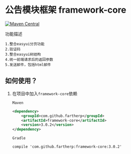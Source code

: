 # 公告模块框架 framework-core
[![Maven Central](https://maven-badges.herokuapp.com/maven-central/com.github.fartherp/framework-core/badge.svg)](https://maven-badges.herokuapp.com/maven-central/com.github.fartherp/framework-core/)

功能描述

```
1.整合easyui分页功能
2.验证码
3.整合easyui树结构
4.统一前端请求后的返回参数
5.发送邮件，包括html邮件
```

## 如何使用？
1. 在项目中加入```framework-core```依赖

    ```Maven```
    ``` xml
    <dependency>
        <groupId>com.github.fartherp</groupId>
        <artifactId>framework-core</artifactId>
        <version>3.0.2</version>
    </dependency>
    ```
    ```Gradle```
    ```
    compile 'com.github.fartherp:framework-core:3.0.2'
    ```
